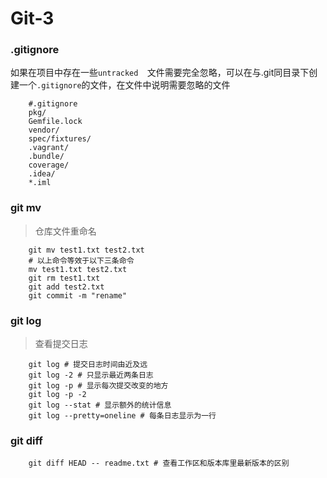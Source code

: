 # Git-3
### .gitignore
如果在项目中存在一些` untracked 	`文件需要完全忽略，可以在与.git同目录下创建一个` .gitignore `的文件，在文件中说明需要忽略的文件
```
	#.gitignore
	pkg/
	Gemfile.lock
	vendor/
	spec/fixtures/
	.vagrant/
	.bundle/
	coverage/
	.idea/
	*.iml
```
### git mv
> 仓库文件重命名

```
	git mv test1.txt test2.txt
	# 以上命令等效于以下三条命令
	mv test1.txt test2.txt
	git rm test1.txt
	git add test2.txt
	git commit -m "rename"
```
### git log
> 查看提交日志
```
	git log # 提交日志时间由近及远
	git log -2 # 只显示最近两条日志
	git log -p # 显示每次提交改变的地方
	git log -p -2
	git log --stat # 显示额外的统计信息
	git log --pretty=oneline # 每条日志显示为一行
```
### git diff
```
	git diff HEAD -- readme.txt # 查看工作区和版本库里最新版本的区别
```